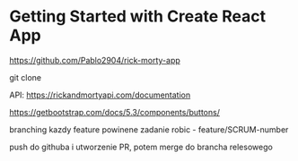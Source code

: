 # Getting Started with Create React App

https://github.com/Pablo2904/rick-morty-app

git clone [<link do projektu>](https://github.com/Pablo2904/rick-morty-app.git)

API: https://rickandmortyapi.com/documentation

https://getbootstrap.com/docs/5.3/components/buttons/

branching
kazdy feature powinene zadanie robic - feature/SCRUM-number

push do githuba i utworzenie PR,
potem merge do brancha relesowego
